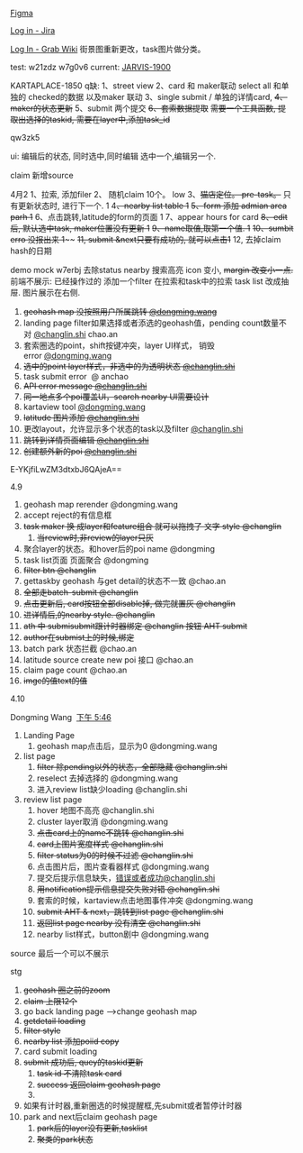 [Figma](https://www.figma.com/file/sujHcqYen1591yimqoavQX/Karta-Street-Scan?type=design&node-id=0-1&mode=design&t=6eeuQd7X9zMVErgs-0)



[Log in - Jira](https://jira.grab.com/browse/JARVIS-1837)

[Log In - Grab Wiki](https://wiki.grab.com/pages/viewpage.action?spaceKey=GEO&title=%5BNew%5D+Universal+Task+Review+API)
街景图重新更改，task图片做分类。


test: w21zdz
w7g0v6
current: [JARVIS-1900](https://jira.grab.com/browse/JARVIS-1900)



 KARTAPLACE-1850
q缺:
 1、street view 
 2、card 和 maker联动
	 select all 和单独的 checked的数据 以及maker 联动
 3、single submit / 单独的详情card, 
 ~~4、maker的状态更新~~
 5、submit
	 两个提交
 ~~6、套索数据提取~~
	 ~~需要一个工具函数, 提取出选择的taskid, 需要在layer中,添加task_id~~
	 

qw3zk5

ui:
	编辑后的状态, 
	 同时选中,同时编辑
	 选中一个,编辑另一个.


claim 新增source


4月2
	1、拉索, 添加filer
	2、 随机claim 10个。 low
	 3、~~猫店定位。 pre-task。~~ 只有更新状态时, 进行下一个. 1
	 4~~、nearby list table 1~~
	 ~~5、form 添加 admian area parh 1~~
	 6、点击跳转,latitude的form的页面 1
	 7、appear hours for card
	 ~~8、edit 后, 默认选中task,  maker位置没有更新 1~~
	 ~~9、name取值,取第一个值. 1~~
	 ~~10、sumbit erro 没报出来  1~~~~
	 ~~11, submit &next只要有成功的, 就可以点击1~~
	 12, 去掉claim hash的日期

demo  mock
	w7erbj
去除status
	 nearby 搜索高亮 icon 变小, 
	 ~~margin 改变小一点.~~ 
	  前端不展示:  已经操作过的
     添加一个filter 在拉索和task中的拉索
     task list 改成抽屉. 图片展示在右侧.


1. ~~geohash map 没按照用户所属跳转 [@dongming.wang](https://grab.slack.com/team/WS8MXCUMD)~~
2. landing page filter如果选择或者添选的geohash值，pending count数量不对 [@changlin.shi](https://grab.slack.com/team/U02GD57JRSL) chao.an
3. 套索圈选的point，shift按键冲突，layer UI样式， 销毁error [@dongming.wang](https://grab.slack.com/team/WS8MXCUMD)
4. ~~选中的point layer样式，非选中的为透明状态 [@changlin.shi](https://grab.slack.com/team/U02GD57JRSL)~~
5. task submit error  @ anchao
6. ~~API error message [@changlin.shi](https://grab.slack.com/team/U02GD57JRSL)~~
7. ~~同一地点多个poi覆盖UI，search nearby UI需要设计~~
8. kartaview tool [@dongming.wang](https://grab.slack.com/team/WS8MXCUMD)
9. ~~latitude 图片添加 [@changlin.shi](https://grab.slack.com/team/U02GD57JRSL)~~
10. 更改layout，允许显示多个状态的task以及filter [@changlin.shi](https://grab.slack.com/team/U02GD57JRSL)
11. ~~跳转到详情页面编辑 [@changlin.shi](https://grab.slack.com/team/U02GD57JRSL)~~
12. ~~创建额外新的poi [@changlin.shi](https://grab.slack.com/team/U02GD57JRSL)~~
	 

E-YKjfiLwZM3dtxbJ6QAjeA==



4.9 
 1. geohash map rerender @dongming.wang
 2.  accept reject的有信息框
 3. ~~task maker 换 成layer和feature组合 就可以拖拽了 文字 style  @changlin~~
	 1. ~~当review时,非review的layer只灰~~
 4. 聚合layer的状态。和hover后的poi name   @dongming
 5. task list页面 页面聚合 @dongming
 6. ~~filter btn @changlin~~
 7. gettaskby geohash 与get detail的状态不一致 @chao.an
 8.  ~~全部走batch-submit @changlin~~
 9. ~~点击更新后, card按钮全部disable掉, 做完就置灰 @changlin~~
 10. ~~进详情后,的nearby style. @changlin~~
 11. ~~ath 中 submisubmit跟计时器绑定 @changlin  按钮 AHT submit~~
 12. ~~author在submist上的时候,绑定~~
 13. batch park 状态拦截 @chao.an
 14. latitude source create new poi 接口 @chao.an
 15. claim page count @chao.an
 16. ~~imge的值text的值~~


4.10
  
Dongming Wang  [下午 5:46](https://grab.slack.com/archives/C06N6BMJUQL/p1712828805494469)  

1. Landing Page
	1. geohash map点击后，显示为0 @dongming.wang 
2. list page
	1. ~~filter 除pending以外的状态，全部隐藏 @changlin.shi~~ 
	2. reselect 去掉选择的 @dongming.wang 
	3. 进入review list缺少loading @changlin.shi 
3. review list page
	1. hover 地图不高亮 @changlin.shi 
	2. cluster layer取消 @dongming.wang 
	3. ~~点击card上的name不跳转 @changlin.shi~~ 
	4. ~~card上图片宽度样式 @changlin.shi~~ 
	5. ~~filter status为0的时候不过滤 @changlin.shi~~ 
	6. 点击图片后，图片查看器样式 @dongming.wang 
	7. 提交后提示信息缺失，错误或者成功@changlin.shi 
	8. ~~用notification提示信息提交失败对错 @changlin.shi~~ 
	9. 套索的时候，kartaview点击地图事件冲突 @dongming.wang 
	10. ~~submit AHT & next，跳转到list page @changlin.shi~~ 
	11. ~~返回list page nearby 没有清空 @changlin.shi~~ 
	12. nearby list样式，button剧中 @dongming.wang



source 最后一个可以不展示


stg
1. ~~geohash  圈之前的zoom~~ 
2. ~~claim 上限12个~~
3. go back landing page -->change geohash map
4. ~~getdetail loading~~
5. ~~filter style~~
6. ~~nearby list 添加poiid copy~~
7. card submit loading
8. ~~submit 成功后, quey的taskid更新~~
	1. ~~task id 不清除task card~~
	2. ~~success 返回claim geohash page~~
	3.
9. 如果有计时器,重新圈选的时候提醒框,先submit或者暂停计时器
10. park and next后claim geohash page
	1. ~~park后的layer没有更新,tasklist~~
	2. ~~聚类的park状态~~

	